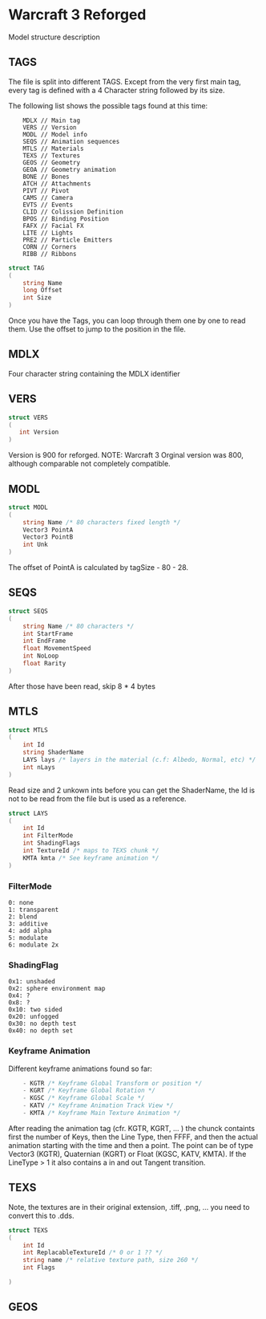 # Warcraft 3 Reforged
Model structure description

## TAGS

The file is split into different TAGS.
Except from the very first main tag, every tag is defined with a 4 Character string followed by its size.

The following list shows the possible tags found at this time:
```
    MDLX // Main tag
    VERS // Version
    MODL // Model info
    SEQS // Animation sequences
    MTLS // Materials
    TEXS // Textures
    GEOS // Geometry
    GEOA // Geometry animation
    BONE // Bones
    ATCH // Attachments
    PIVT // Pivot 
    CAMS // Camera
    EVTS // Events
    CLID // Colission Definition
    BPOS // Binding Position
    FAFX // Facial FX
    LITE // Lights
    PRE2 // Particle Emitters
    CORN // Corners
    RIBB // Ribbons
```
```c#
struct TAG
(
    string Name
    long Offset
    int Size
)
```

Once you have the Tags, you can loop through them one by one to read them. Use the offset to jump to the position in the file.
## MDLX
Four character string containing the MDLX identifier

## VERS
```c#
struct VERS
(
   int Version
)
```
Version is 900 for reforged. NOTE: Warcraft 3 Orginal version was 800, although comparable not completely compatible.

## MODL
```c#
struct MODL
(
    string Name /* 80 characters fixed length */
    Vector3 PointA
    Vector3 PointB
    int Unk
)
```
The offset of PointA is calculated by tagSize - 80 - 28.

## SEQS

```c#
struct SEQS
(
    string Name /* 80 characters */
    int StartFrame
    int EndFrame
    float MovementSpeed
    int NoLoop
    float Rarity
)
```
After those have been read, skip 8 * 4 bytes

## MTLS
```c#
struct MTLS
(
    int Id
    string ShaderName
    LAYS lays /* layers in the material (c.f: Albedo, Normal, etc) */
    int nLays
)
```
Read size and 2 unkown ints before you can get the ShaderName, the Id is not to be read from the file but is used as a reference.

```c#
struct LAYS
(
    int Id
    int FilterMode
    int ShadingFlags
    int TextureId /* maps to TEXS chunk */
    KMTA kmta /* See keyframe animation */
)
```
### FilterMode
    0: none
    1: transparent
    2: blend
    3: additive
    4: add alpha
    5: modulate
    6: modulate 2x

### ShadingFlag
    0x1: unshaded
    0x2: sphere environment map
    0x4: ?
    0x8: ?
    0x10: two sided
    0x20: unfogged
    0x30: no depth test
    0x40: no depth set               

### Keyframe Animation 
Different keyframe animations found so far:
```c#
    - KGTR /* Keyframe Global Transform or position */
    - KGRT /* Keyframe Global Rotation */
    - KGSC /* Keyframe Global Scale */
    - KATV /* Keyframe Animation Track View */
    - KMTA /* Keyframe Main Texture Animation */
```
After reading the animation tag (cfr. KGTR, KGRT, ... ) the chunck containts first the number of Keys, then the Line Type, then FFFF, and then the actual animation starting with the time and then a point.
The point can be of type Vector3 (KGTR), Quaternian (KGRT) or Float (KGSC, KATV, KMTA).
If the LineType > 1 it also contains a in and out Tangent transition.

## TEXS
Note, the textures are in their original extension, .tiff, .png, ... you need to convert this to .dds.
```c#
struct TEXS
(
    int Id
    int ReplacableTextureId /* 0 or 1 ?? */ 
    string name /* relative texture path, size 260 */
    int Flags

)
```
## GEOS
